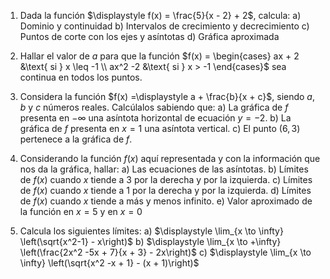 1.  Dada la función $\displaystyle f(x) = \frac{5}{x - 2} + 2$, calcula:
    a)  Dominio y continuidad
    b)  Intervalos de crecimiento y decrecimiento
    c)  Puntos de corte con los ejes y asíntotas
    d)  Gráfica aproximada

2.  Hallar el valor de $a$ para que la función
    $f(x) = \begin{cases}
        ax + 2  &\text{ si } x \leq -1 \\
        ax^2 -2 &\text{ si } x > -1
    \end{cases}$
    sea continua en todos los puntos.

3.  Considera la función $f(x) =\displaystyle a + \frac{b}{x + c}$, siendo $a$, $b$ y $c$
    números reales. Calcúlalos sabiendo que:
    a)  La gráfica de $f$ presenta en $-\infty$ una asíntota horizontal de
        ecuación $y = -2$.
    b)  La gráfica de $f$ presenta en $x = 1$ una asíntota vertical.
    c)  El punto $(6,3)$ pertenece a la gráfica de $f$.

1.  Considerando la función $f(x)$ aquí representada y con la información que nos
    da la gráfica, hallar:
    a)  Las ecuaciones de las asíntotas.
    b)  Límites de $f(x)$ cuando $x$ tiende a 3 por la derecha y por la izquierda.
    c)  Límites de $f(x)$ cuando $x$ tiende a 1 por la derecha y por la izquierda.
    d)  Límites de $f(x)$ cuando $x$ tiende a más y menos infinito.
    e)  Valor aproximado de la función en $x = 5$ y en $x = 0$

5.  Calcula los siguientes límites:
    a)  $\displaystyle \lim_{x \to \infty} \left(\sqrt{x^2-1} - x\right)$
    b)  $\displaystyle \lim_{x \to +\infty} \left(\frac{2x^2 -5x + 7}{x + 3} - 2x\right)$
    c)  $\displaystyle \lim_{x \to \infty} \left(\sqrt{x^2 -x + 1} - (x + 1)\right)$
